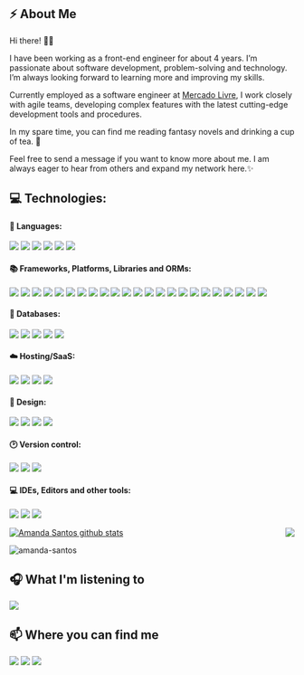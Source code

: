 <h2>⚡ About Me</h2>

<p>
Hi there! 👋🏼

I have been working as a front-end engineer for about 4 years. I’m passionate about software development, problem-solving and technology. I’m always looking forward to learning more and improving my skills.

Currently employed as a software engineer at [Mercado Livre](https://www.mercadolivre.com.br/), I work closely with agile teams, developing complex features with the latest cutting-edge development tools and procedures.

In my spare time, you can find me reading fantasy novels and drinking a cup of tea. 🌃

Feel free to send a message if you want to know more about me. I am always eager to hear from others and expand my network here.✨
</p>

<h2>💻 Technologies:</h2>

<h4>📄 Languages:</h4>
<p>
  <img src="https://img.shields.io/badge/HTML5-E34F26?style=for-the-badge&logo=html5&logoColor=white" />
  <img src="https://img.shields.io/badge/CSS3-1572B6?style=for-the-badge&logo=css3&logoColor=white" />
  <img src="https://img.shields.io/badge/TypeScript-007ACC?style=for-the-badge&logo=typescript&logoColor=white" />
  <img src="https://img.shields.io/badge/JavaScript-F7DF1E?style=for-the-badge&logo=javascript&logoColor=black" />
  <img src="https://img.shields.io/badge/-GraphQL-E10098?style=for-the-badge&logo=graphql&logoColor=white" />
  <img src="https://img.shields.io/badge/PHP-777BB4?style=for-the-badge&logo=php&logoColor=white" />
</p>

<h4>📚️ Frameworks, Platforms, Libraries and ORMs:</h4>
<p>
  <img src="https://img.shields.io/badge/React-20232A?style=for-the-badge&logo=react&logoColor=61DAFB" />
  <img src="https://img.shields.io/badge/React_Native-20232A?style=for-the-badge&logo=react&logoColor=61DAFB" />
  <img src="https://img.shields.io/badge/next.js-000000?style=for-the-badge&logo=nextdotjs&logoColor=white" />
  <img src="https://img.shields.io/badge/Electron-191970?style=for-the-badge&logo=Electron&logoColor=white" />
  <img src="https://img.shields.io/badge/Node.js-339933?style=for-the-badge&logo=nodedotjs&logoColor=white" />
  <img src="https://img.shields.io/badge/nestjs-%23E0234E.svg?style=for-the-badge&logo=nestjs&logoColor=white" />
  <img src="https://img.shields.io/badge/nx-143055?style=for-the-badge&logo=nx&logoColor=white" />
  <img src="https://img.shields.io/badge/remix-%23000.svg?style=for-the-badge&logo=remix&logoColor=white" />
  <img src="https://img.shields.io/badge/svelte-%23f1413d.svg?style=for-the-badge&logo=svelte&logoColor=white" />
  <img src="https://img.shields.io/badge/vite-%23646CFF.svg?style=for-the-badge&logo=vite&logoColor=white" />
  <img src="https://img.shields.io/badge/expo-1C1E24?style=for-the-badge&logo=expo&logoColor=#D04A37" />

  <img src="https://img.shields.io/badge/-React%20Query-FF4154?style=for-the-badge&logo=react%20query&logoColor=white" />
  <img src="https://img.shields.io/badge/-ApolloGraphQL-311C87?style=for-the-badge&logo=apollo-graphql" />
  <img src="https://img.shields.io/badge/React_Router-CA4245?style=for-the-badge&logo=react-router&logoColor=white" />
  <img src="https://img.shields.io/badge/React%20Hook%20Form-%23EC5990.svg?style=for-the-badge&logo=reacthookform&logoColor=white" />
  <img src="https://img.shields.io/badge/redux-%23593d88.svg?style=for-the-badge&logo=redux&logoColor=white" />

  <img src="https://img.shields.io/badge/Sass-CC6699?style=for-the-badge&logo=sass&logoColor=white" />
  <img src="https://img.shields.io/badge/styled--components-DB7093?style=for-the-badge&logo=styled-components&logoColor=white" />
  <img src="https://img.shields.io/badge/tailwindcss-%2338B2AC.svg?style=for-the-badge&logo=tailwind-css&logoColor=white" />
  <img src="https://img.shields.io/badge/chakra-%234ED1C5.svg?style=for-the-badge&logo=chakraui&logoColor=white" />
  <img src="https://img.shields.io/badge/Bootstrap-563D7C?style=for-the-badge&logo=bootstrap&logoColor=white" />

  <img src="https://img.shields.io/badge/Prisma-3982CE?style=for-the-badge&logo=Prisma&logoColor=white" />
  <img src="https://img.shields.io/badge/Sequelize-52B0E7?style=for-the-badge&logo=Sequelize&logoColor=white" />
</p>

<h4>💾 Databases:</h4>
<p>
  <img src="https://img.shields.io/badge/Firebase-039BE5?style=for-the-badge&logo=Firebase&logoColor=white" />
  <img src="https://img.shields.io/badge/MongoDB-%234ea94b.svg?style=for-the-badge&logo=mongodb&logoColor=white" />
  <img src="https://img.shields.io/badge/mysql-%2300f.svg?style=for-the-badge&logo=mysql&logoColor=white" />
  <img src="https://img.shields.io/badge/postgres-%23316192.svg?style=for-the-badge&logo=postgresql&logoColor=white" />
  <img src="https://img.shields.io/badge/sqlite-%2307405e.svg?style=for-the-badge&logo=sqlite&logoColor=white" />
</p>

<h4>☁️ Hosting/SaaS:</h4>
<p>
  <img src="https://img.shields.io/badge/firebase-%23039BE5.svg?style=for-the-badge&logo=firebase" />
  <img src="https://img.shields.io/badge/heroku-%23430098.svg?style=for-the-badge&logo=heroku&logoColor=white" />
  <img src="https://img.shields.io/badge/netlify-%23000000.svg?style=for-the-badge&logo=netlify&logoColor=#00C7B7" />
  <img src="https://img.shields.io/badge/vercel-%23000000.svg?style=for-the-badge&logo=vercel&logoColor=white" />
</p>

<h4>🎨 Design:</h4>
<p>
  <img src="https://img.shields.io/badge/adobe%20photoshop-%2331A8FF.svg?style=for-the-badge&logo=adobe%20photoshop&logoColor=white" />
  <img src="https://img.shields.io/badge/Canva-%2300C4CC.svg?style=for-the-badge&logo=Canva&logoColor=white" />
  <img src="https://img.shields.io/badge/figma-%23F24E1E.svg?style=for-the-badge&logo=figma&logoColor=white" />
  <img src="https://img.shields.io/badge/-Storybook-FF4785?style=for-the-badge&logo=storybook&logoColor=white" />
</p>

<h4>🕑️ Version control:</h4>
<p>
  <img src="https://img.shields.io/badge/Git-F05032?style=for-the-badge&logo=git&logoColor=white" />
  <img src="https://img.shields.io/badge/github-%23121011.svg?style=for-the-badge&logo=github&logoColor=white" />
  <img src="https://img.shields.io/badge/gitlab-%23181717.svg?style=for-the-badge&logo=gitlab&logoColor=white" />
</p>

<h4>💻️ IDEs, Editors and other tools:</h4>
<p>
  <img src="https://img.shields.io/badge/Visual%20Studio%20Code-0078d7.svg?style=for-the-badge&logo=visual-studio-code&logoColor=white" />
  <img src="https://img.shields.io/badge/Obsidian-%23483699.svg?style=for-the-badge&logo=obsidian&logoColor=white" />
  <img src="https://img.shields.io/badge/Insomnia-black?style=for-the-badge&logo=insomnia&logoColor=5849BE" />
</p>

<a href="https://github.com/Gurupreet">
 <img align="center" src="https://github-readme-stats.vercel.app/api?username=amanda-santos&show_icons=true&theme=dracula" alt="Amanda Santos github stats"/>
</a>

<a href="https://github.com/Gurupreet">
  <img align="right" src="https://github-readme-stats.vercel.app/api/top-langs/?username=amanda-santos&theme=dracula&hide_langs_below=1" />
</a>

<p><img align="center" src="https://github-readme-streak-stats.herokuapp.com?user=amanda-santos&theme=dracula" alt="amanda-santos" /></p>

<h2>🎧 What I'm listening to</h2>
<img id="example-view" src="https://spotify-recently-played-readme.vercel.app/api?user=12147223655&width=1000">

<h2>📫 Where you can find me</h2>
<p>
  <a href="https://www.linkedin.com/in/amandasf/"><img src="https://img.shields.io/badge/LinkedIn-0077B5?style=for-the-badge&logo=linkedin&logoColor=white" /></a>
  <a href="malito:amanda.santosf.dev@gmail.com"><img src="https://img.shields.io/badge/Gmail-D14836?style=for-the-badge&logo=gmail&logoColor=white" /></a>
  <a href="https://twitter.com/amandasantos_f"><img src="https://img.shields.io/badge/Twitter-1DA1F2?style=for-the-badge&logo=twitter&logoColor=white" /></a>
</p>
